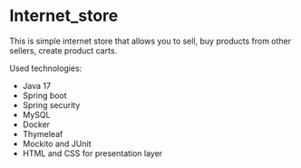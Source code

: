 # Internet_store

This is simple internet store that allows you to sell, buy products from other sellers, create product carts.

Used technologies:
  - Java 17
  - Spring boot
  - Spring security
  - MySQL
  - Docker
  - Thymeleaf
  - Mockito and JUnit
  - HTML and CSS for presentation layer

